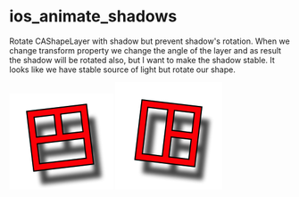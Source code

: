 # ios_animate_shadows

Rotate CAShapeLayer with shadow but prevent shadow's rotation.
When we change transform property we change the angle of the layer and as result the shadow will be rotated also, but I want to make the shadow stable. It looks like we have stable source of light but rotate our shape.

![](https://github.com/waffleboot/ios_animate_shadows/blob/master/a1.png)
![](https://github.com/waffleboot/ios_animate_shadows/blob/master/a2.png)
